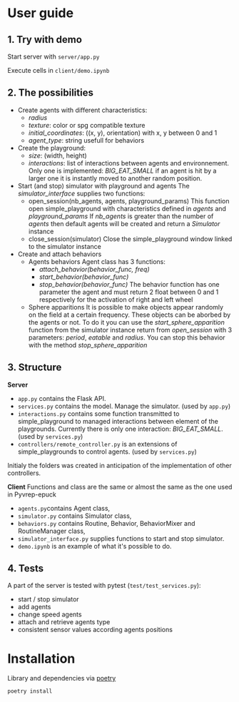 # User guide

## 1. Try with demo

Start server with `server/app.py`

Execute cells in `client/demo.ipynb`

## 2. The possibilities

* Create agents with different characteristics:
    * *radius*
    * *texture*: color or spg compatible texture
    * *initial_coordinates*: ((x, y), orientation) with x, y between 0 and 1
    * *agent_type*: string usefull for behaviors
* Create the playground:
    * *size*: (width, height)
    * *interactions*: list of interactions between agents and environnement. Only one is implemented: *BIG_EAT_SMALL* if an agent is hit by a larger one it is instantly moved to another random position.
* Start (and stop) simulator with playground and agents
    The *simulator_interface* supplies two functions:
    * open_session(nb_agents, agents, playground_params)
    This function open simple_playground with characteristics defined in *agents* and *playground_params*
    If *nb_agents* is greater than the number of *agents* then default agents will be created and return a *Simulator* instance
    * close_session(simulator)
    Close the simple_playground window linked to the simulator instance
* Create and attach behaviors
    * Agents behaviors
    Agent class has 3 functions:
        * *attach_behavior(behavior_func, freq)*
        * *start_behavior(behavior_func)*
        * *stop_behavior(behavior_func)*
    The behavior function has one parameter the agent and must return 2 float between 0 and 1 respectively for the activation of right and left wheel
    * Sphere apparitions
    It is possible to make objects appear randomly on the field at a certain frequency. These objects can be aborbed by the agents or not.
    To do it you can use the *start_sphere_apparition* function from the simulator instance return from *open_session* with 3 parameters: *period*, *eatable* and *radius*.
    You can stop this behavior with the method *stop_sphere_apparition* 
 
## 3. Structure

<b>Server</b>

* `app.py` contains the Flask API.
* `services.py` contains the model. Manage the simulator. (used by `app.py`)
* `interactions.py` contains some function transmitted to simple_playground to managed interactions between element of the playgrounds. Currently there is only one interaction: *BIG_EAT_SMALL*. (used by `services.py`)
* `controllers/remote_controller.py` is an extensions of simple_playgrounds to control agents. (used by `services.py`)

Initialy the folders was created in anticipation of the implementation of other controllers.

<b>Client</b>
Functions and class are the same or almost the same as the one used in Pyvrep-epuck

* `agents.py`contains Agent class,
* `simulator.py` contains Simulator class,
* `behaviors.py` contains Routine, Behavior, BehaviorMixer and RoutineManager class,
* `simulator_interface.py` supplies functions to start and stop simulator.
* `demo.ipynb` is an example of what it's possible to do.

## 4. Tests

A part of the server is tested with pytest (`test/test_services.py`):
* start / stop simulator
* add agents
* change speed agents
* attach and retrieve agents type
* consistent sensor values according agents positions

# Installation

Library and dependencies via [poetry](https://python-poetry.org/docs/)
```bash
poetry install
```

